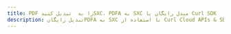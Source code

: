 ---title: PDF را به  تبدیل کنیدSXC، PDFA به SXC مبدل رایگان یا Curl SDKdescription: تبدیل رایگانPDFA به SXC با استفاده از Curl Cloud APIs & SDK همچنین اسناد PDF را در Cloud ایجاد، ویرایش و رندر کنید.---